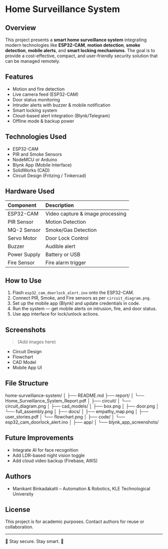 # Home Surveillance System 

## Overview
This project presents a **smart home surveillance system** integrating modern technologies like **ESP32-CAM**, **motion detection**, **smoke detection**, **mobile alerts**, and **smart locking mechanisms**. The goal is to provide a cost-effective, compact, and user-friendly security solution that can be managed remotely.

## Features
- Motion and fire detection
- Live camera feed (ESP32-CAM)
- Door status monitoring
- Intruder alerts with buzzer & mobile notification
- Smart locking system
- Cloud-based alert integration (Blynk/Telegram)
- Offline mode & backup power

## Technologies Used
- ESP32-CAM
- PIR and Smoke Sensors
- NodeMCU or Arduino
- Blynk App (Mobile Interface)
- SolidWorks (CAD)
- Circuit Design (Fritzing / Tinkercad)

## Hardware Used
| Component | Description |
|:----------|:------------|
| ESP32-CAM | Video capture & image processing |
| PIR Sensor | Motion Detection |
| MQ-2 Sensor | Smoke/Gas Detection |
| Servo Motor | Door Lock Control |
| Buzzer | Audible alert |
| Power Supply | Battery or USB |
| Fire Sensor | Fire alarm trigger |

## How to Use
1. Flash `esp32_cam_doorlock_alert.ino` onto the ESP32-CAM.
2. Connect PIR, Smoke, and Fire sensors as per `circuit_diagram.png`.
3. Set up the mobile app (Blynk) and update credentials in code.
4. Run the system — get mobile alerts on intrusion, fire, and door status.
5. Use app interface for lock/unlock actions.

## Screenshots
> (Add images here)
- Circuit Design  
- Flowchart  
- CAD Model  
- Mobile App UI

## File Structure
home-surveillance-system/
│
├── README.md
├── report/
│   └── Home_Surveillance_System_Report.pdf
│
├── circuit/
│   └── circuit_diagram.png
│
├── cad_models/
│   ├── box.png
│   ├── door.png
│   └── full_assembly.png
│
├── docs/
│   ├── empathy_map.png
│   ├── user_stories.pdf
│   └── flowchart.png
│
├── code/
│   └── esp32_cam_doorlock_alert.ino
│
├── app/
│   └── blynk_app_screenshots/


## Future Improvements
- Integrate AI for face recognition
- Add LDR-based night vision toggle
- Add cloud video backup (Firebase, AWS)

## Authors
- Manikant Binkadakatti – Automation & Robotics, KLE Technological University

## License
This project is for academic purposes. Contact authors for reuse or collaboration.

---
📱 Stay secure. Stay smart. 🔐
